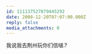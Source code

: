 ```yaml
---
id: 111137527879445292
date: 2008-12-20T07:07:00.000Z
reply: false
media_attachments: 0
---
```


我说我去荆州玩你们信啵.?

